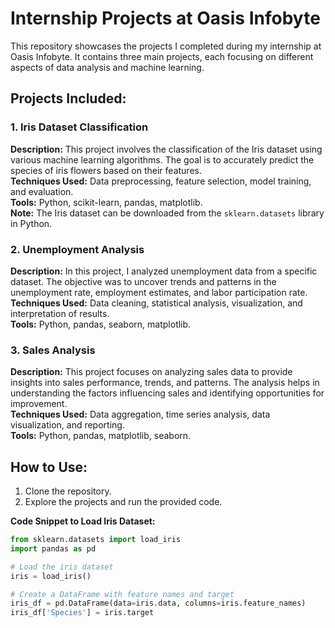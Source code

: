 # Internship Projects at Oasis Infobyte

This repository showcases the projects I completed during my internship at Oasis Infobyte. It contains three main projects, each focusing on different aspects of data analysis and machine learning.

## Projects Included:

### 1. Iris Dataset Classification

**Description:** This project involves the classification of the Iris dataset using various machine learning algorithms. The goal is to accurately predict the species of iris flowers based on their features.  
**Techniques Used:** Data preprocessing, feature selection, model training, and evaluation.  
**Tools:** Python, scikit-learn, pandas, matplotlib.  
**Note:** The Iris dataset can be downloaded from the `sklearn.datasets` library in Python.

### 2. Unemployment Analysis

**Description:** In this project, I analyzed unemployment data from a specific dataset. The objective was to uncover trends and patterns in the unemployment rate, employment estimates, and labor participation rate.  
**Techniques Used:** Data cleaning, statistical analysis, visualization, and interpretation of results.  
**Tools:** Python, pandas, seaborn, matplotlib.

### 3. Sales Analysis

**Description:** This project focuses on analyzing sales data to provide insights into sales performance, trends, and patterns. The analysis helps in understanding the factors influencing sales and identifying opportunities for improvement.  
**Techniques Used:** Data aggregation, time series analysis, data visualization, and reporting.  
**Tools:** Python, pandas, matplotlib, seaborn.

## How to Use:

1. Clone the repository.
2. Explore the projects and run the provided code.

**Code Snippet to Load Iris Dataset:**
```python
from sklearn.datasets import load_iris
import pandas as pd

# Load the iris dataset
iris = load_iris()

# Create a DataFrame with feature names and target
iris_df = pd.DataFrame(data=iris.data, columns=iris.feature_names)
iris_df['Species'] = iris.target
